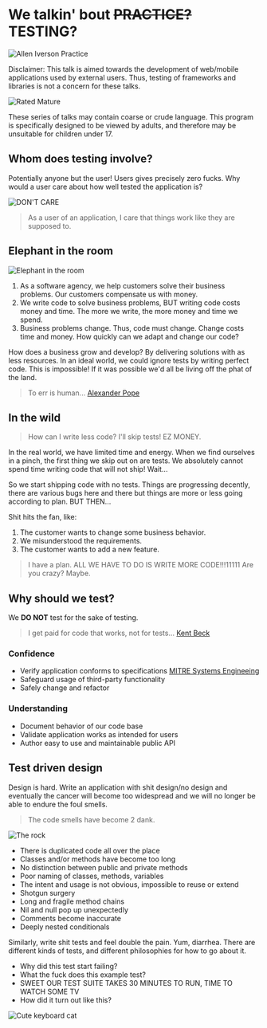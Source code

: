 # We talkin' bout ~~PRACTICE?~~ TESTING?

![Allen Iverson Practice](https://media.giphy.com/media/3oEjI105rmEC22CJFK/giphy.gif)

Disclaimer: This talk is aimed towards the development of web/mobile
applications used by external users. Thus, testing of frameworks and
libraries is not a concern for these talks.

![Rated Mature](https://vignette.wikia.nocookie.net/logopedia/images/c/cf/TV-MA_1997.jpg/revision/latest?cb=20130727022342)

These series of talks may contain coarse or crude language. This program
is specifically designed to be viewed by adults, and therefore may be
unsuitable for children under 17.

## Whom does testing involve?

Potentially anyone but the user! Users gives precisely zero
fucks. Why would a user care about how well tested the application is?

![DON'T CARE](https://thumbs.gfycat.com/EdibleKaleidoscopicAsiaticlesserfreshwaterclam-size_restricted.gif)

> As a user of an application, I care that things work like they are
> supposed to.

## Elephant in the room

![Elephant in the room](https://thumbs.gfycat.com/SameAnnualFallowdeer-size_restricted.gif)

1. As a software agency, we help customers solve their business
   problems. Our customers compensate us with money.
2. We write code to solve business problems, BUT writing code costs
   money and time. The more we write, the more money and time we spend.
3. Business problems change. Thus, code must change. Change costs time
   and money. How quickly can we adapt and change our code?

How does a business grow and develop? By delivering solutions
with as less resources. In an ideal world, we could ignore tests
by writing perfect code. This is impossible! If it was possible
we'd all be living off the phat of the land.

> To err is human...
[Alexander Pope](https://www.dictionary.com/browse/to-err-is-human--to-forgive-divine)

## In the wild

> How can I write less code? I'll skip tests! EZ MONEY.

In the real world, we have limited time and energy. When we find ourselves in
a pinch, the first thing we skip out on are tests. We absolutely cannot
spend time writing code that will not ship! Wait...

So we start shipping code with no tests. Things are progressing
decently, there are various bugs here and there but things are more or
less going according to plan. BUT THEN...

Shit hits the fan, like:

1. The customer wants to change some business behavior.
2. We misunderstood the requirements.
3. The customer wants to add a new feature.

> I have a plan.
> ALL WE HAVE TO DO IS WRITE MORE CODE!!!11111
> Are you crazy?
> Maybe.

## Why should we test?

We **DO NOT** test for the sake of testing.

> I get paid for code that works, not for tests...
[Kent Beck](https://stackoverflow.com/questions/153234/how-deep-are-your-unit-tests/153565#153565)

### Confidence

* Verify application conforms to specifications
  [MITRE Systems Engineeing](https://www.mitre.org/publications/systems-engineering-guide/se-lifecycle-building-blocks/test-and-evaluation/verification-and-validation)
* Safeguard usage of third-party functionality
* Safely change and refactor

### Understanding

* Document behavior of our code base
* Validate application works as intended for users
* Author easy to use and maintainable public API

## Test driven design

Design is hard. Write an application with shit design/no design and
eventually the cancer will become too widespread and we will no longer
be able to endure the foul smells.

> The code smells have become 2 dank.

![The rock](https://media.giphy.com/media/TT7JW4Qm7uaNW/giphy.gif)

* There is duplicated code all over the place
* Classes and/or methods have become too long
* No distinction between public and private methods
* Poor naming of classes, methods, variables
* The intent and usage is not obvious, impossible to reuse or extend
* Shotgun surgery
* Long and fragile method chains
* Nil and null pop up unexpectedly
* Comments become inaccurate
* Deeply nested conditionals

Similarly, write shit tests and feel double the pain. Yum, diarrhea.
There are different kinds of tests, and different philosophies for how
to go about it.

* Why did this test start failing?
* What the fuck does this example test?
* SWEET OUR TEST SUITE TAKES 30 MINUTES TO RUN, TIME TO WATCH SOME TV
* How did it turn out like this?

![Cute keyboard cat](https://media.giphy.com/media/rld1hYOuC7QGs/giphy.gif)
